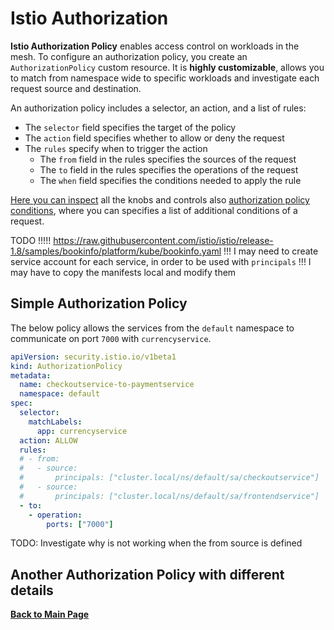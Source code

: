 # Istio Authorization

**Istio Authorization Policy** enables access control on workloads in the mesh. To configure an authorization policy, you create an `AuthorizationPolicy` custom resource. It is **highly customizable**, allows you to match from namespace wide to specific workloads and investigate each request source and destination.

An authorization policy includes a selector, an action, and a list of rules:

* The `selector` field specifies the target of the policy
* The `action` field specifies whether to allow or deny the request
* The `rules` specify when to trigger the action
  * The `from` field in the rules specifies the sources of the request
  * The `to` field in the rules specifies the operations of the request
  * The `when` field specifies the conditions needed to apply the rule

[Here you can inspect](https://istio.io/latest/docs/reference/config/security/authorization-policy/) all the knobs and controls also [authorization policy conditions](https://istio.io/latest/docs/reference/config/security/conditions/), where you can specifies a list of additional conditions of a request.

TODO !!!!! https://raw.githubusercontent.com/istio/istio/release-1.8/samples/bookinfo/platform/kube/bookinfo.yaml
!!! I may need to create service account for each service, in order to be used with `principals`
!!! I may have to copy the manifests local and modify them

## Simple Authorization Policy

The below policy allows the services from the `default` namespace to communicate on port `7000` with `currencyservice`.

```yaml
apiVersion: security.istio.io/v1beta1
kind: AuthorizationPolicy
metadata:
  name: checkoutservice-to-paymentservice
  namespace: default
spec:
  selector:
    matchLabels:
      app: currencyservice
  action: ALLOW
  rules:
  # - from:
  #   - source:
  #       principals: ["cluster.local/ns/default/sa/checkoutservice"]
  #   - source:
  #       principals: ["cluster.local/ns/default/sa/frontendservice"]
  - to:
    - operation:
        ports: ["7000"]
```

TODO: Investigate why is not working when the from source is defined

## Another Authorization Policy with different details

**[Back to Main Page](../README.md)**
